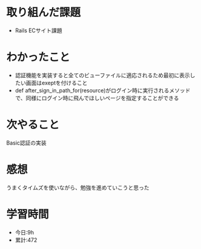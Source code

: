 # 取り組んだ課題
  - Rails ECサイト課題
# わかったこと
*   認証機能を実装すると全てのビューファイルに適応されるため最初に表示したい画面はexeptを付けること
*   def after_sign_in_path_for(resource)がログイン時に実行されるメソッドで、同様にログイン時に飛んでほしいページを指定することができる

 
# 次やること
Basic認証の実装
# 感想
うまくタイムズを使いながら、勉強を進めていこうと思った
# 学習時間
- 今日:9h
- 累計:472